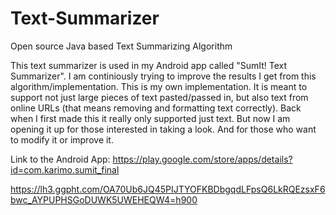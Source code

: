 # Text-Summarizer
Open source Java based Text Summarizing Algorithm

This text summarizer is used in my Android app called "SumIt! Text Summarizer". 
I am continiously trying to improve the results I get from this algorithm/implementation. This is my own implementation.
It is meant to support not just large pieces of text pasted/passed in, but also text from online URLs (that means removing and formatting text correctly).
Back when I first made this it really only supported just text. But now I am opening it up for those interested in taking a look.
And for those who want to modify it or improve it. 

Link to the Android App: https://play.google.com/store/apps/details?id=com.karimo.sumit_final

https://lh3.ggpht.com/OA70Ub6JQ45PIJTYOFKBDbgqdLFpsQ6LkRQEzsxF6bwc_AYPUPHSGoDUWK5UWEHEQW4=h900
